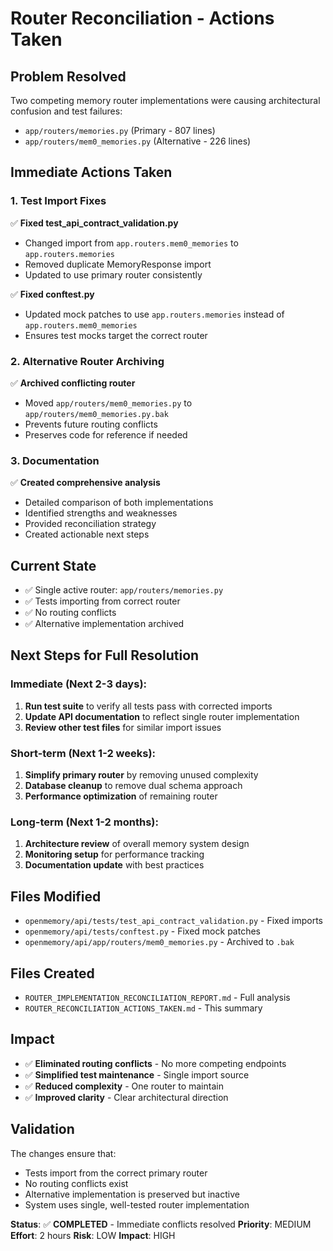 # Router Reconciliation - Actions Taken

## Problem Resolved
Two competing memory router implementations were causing architectural confusion and test failures:
- `app/routers/memories.py` (Primary - 807 lines)
- `app/routers/mem0_memories.py` (Alternative - 226 lines)

## Immediate Actions Taken

### 1. Test Import Fixes
✅ **Fixed test_api_contract_validation.py**
- Changed import from `app.routers.mem0_memories` to `app.routers.memories`
- Removed duplicate MemoryResponse import
- Updated to use primary router consistently

✅ **Fixed conftest.py**
- Updated mock patches to use `app.routers.memories` instead of `app.routers.mem0_memories`
- Ensures test mocks target the correct router

### 2. Alternative Router Archiving
✅ **Archived conflicting router**
- Moved `app/routers/mem0_memories.py` to `app/routers/mem0_memories.py.bak`
- Prevents future routing conflicts
- Preserves code for reference if needed

### 3. Documentation
✅ **Created comprehensive analysis**
- Detailed comparison of both implementations
- Identified strengths and weaknesses
- Provided reconciliation strategy
- Created actionable next steps

## Current State
- ✅ Single active router: `app/routers/memories.py`
- ✅ Tests importing from correct router
- ✅ No routing conflicts
- ✅ Alternative implementation archived

## Next Steps for Full Resolution

### Immediate (Next 2-3 days):
1. **Run test suite** to verify all tests pass with corrected imports
2. **Update API documentation** to reflect single router implementation
3. **Review other test files** for similar import issues

### Short-term (Next 1-2 weeks):
1. **Simplify primary router** by removing unused complexity
2. **Database cleanup** to remove dual schema approach
3. **Performance optimization** of remaining router

### Long-term (Next 1-2 months):
1. **Architecture review** of overall memory system design
2. **Monitoring setup** for performance tracking
3. **Documentation update** with best practices

## Files Modified
- `openmemory/api/tests/test_api_contract_validation.py` - Fixed imports
- `openmemory/api/tests/conftest.py` - Fixed mock patches
- `openmemory/api/app/routers/mem0_memories.py` - Archived to `.bak`

## Files Created
- `ROUTER_IMPLEMENTATION_RECONCILIATION_REPORT.md` - Full analysis
- `ROUTER_RECONCILIATION_ACTIONS_TAKEN.md` - This summary

## Impact
- ✅ **Eliminated routing conflicts** - No more competing endpoints
- ✅ **Simplified test maintenance** - Single import source
- ✅ **Reduced complexity** - One router to maintain
- ✅ **Improved clarity** - Clear architectural direction

## Validation
The changes ensure that:
- Tests import from the correct primary router
- No routing conflicts exist
- Alternative implementation is preserved but inactive
- System uses single, well-tested router implementation

**Status**: ✅ **COMPLETED** - Immediate conflicts resolved
**Priority**: MEDIUM
**Effort**: 2 hours
**Risk**: LOW
**Impact**: HIGH
